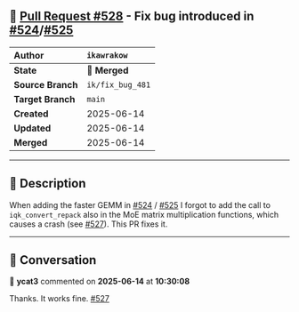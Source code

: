 ## 🔀 [Pull Request #528](https://github.com/ikawrakow/ik_llama.cpp/pull/528) - Fix bug introduced in [#524](https://github.com/ikawrakow/ik_llama.cpp/issues/524)/[#525](https://github.com/ikawrakow/ik_llama.cpp/issues/525)

| **Author** | `ikawrakow` |
| :--- | :--- |
| **State** | 🔀 **Merged** |
| **Source Branch** | `ik/fix_bug_481` |
| **Target Branch** | `main` |
| **Created** | 2025-06-14 |
| **Updated** | 2025-06-14 |
| **Merged** | 2025-06-14 |

---

## 📄 Description

When adding the faster GEMM in [#524](https://github.com/ikawrakow/ik_llama.cpp/issues/524) / [#525](https://github.com/ikawrakow/ik_llama.cpp/issues/525) I forgot to add the call to `iqk_convert_repack` also in the MoE matrix multiplication functions, which causes a crash (see [#527](https://github.com/ikawrakow/ik_llama.cpp/issues/527)). This PR fixes it.

---

## 💬 Conversation

👤 **ycat3** commented on **2025-06-14** at **10:30:08**

Thanks.
It works fine.
[#527](https://github.com/ikawrakow/ik_llama.cpp/issues/527)